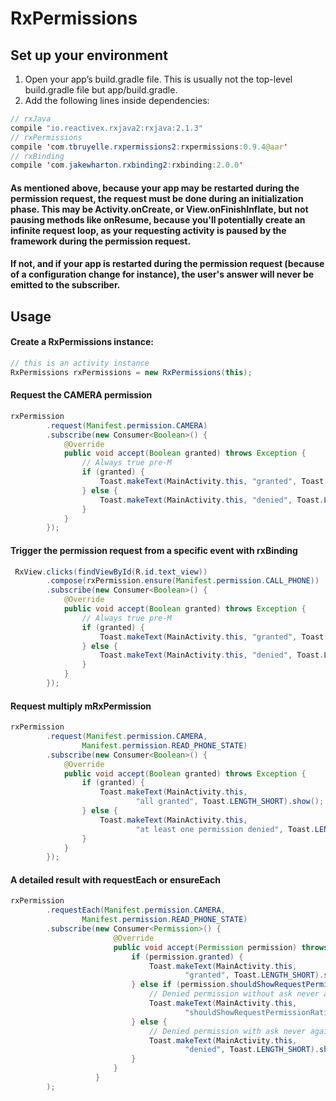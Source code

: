 # RxPermissions


## Set up your environment
1. Open your app’s build.gradle file. This is usually not the top-level build.gradle file but app/build.gradle.
2. Add the following lines inside dependencies:
```java
// rxJava
compile "io.reactivex.rxjava2:rxjava:2.1.3"
// rxPermissions
compile 'com.tbruyelle.rxpermissions2:rxpermissions:0.9.4@aar'
// rxBinding
compile 'com.jakewharton.rxbinding2:rxbinding:2.0.0'
```
#### As mentioned above, because your app may be restarted during the permission request, the request must be done during an initialization phase. This may be Activity.onCreate, or View.onFinishInflate, but not pausing methods like onResume, because you'll potentially create an infinite request loop, as your requesting activity is paused by the framework during the permission request.

#### If not, and if your app is restarted during the permission request (because of a configuration change for instance), the user's answer will never be emitted to the subscriber.

## Usage
#### Create a RxPermissions instance:
```java
// this is an activity instance
RxPermissions rxPermissions = new RxPermissions(this);
```
#### Request the CAMERA permission
```java
rxPermission
        .request(Manifest.permission.CAMERA)
        .subscribe(new Consumer<Boolean>() {
            @Override
            public void accept(Boolean granted) throws Exception {
                // Always true pre-M
                if (granted) {
                    Toast.makeText(MainActivity.this, "granted", Toast.LENGTH_SHORT).show();
                } else {
                    Toast.makeText(MainActivity.this, "denied", Toast.LENGTH_SHORT).show();
                }
            }
        });
```
#### Trigger the permission request from a specific event with rxBinding
```java
 RxView.clicks(findViewById(R.id.text_view))
        .compose(rxPermission.ensure(Manifest.permission.CALL_PHONE))
        .subscribe(new Consumer<Boolean>() {
            @Override
            public void accept(Boolean granted) throws Exception {
                // Always true pre-M
                if (granted) {
                    Toast.makeText(MainActivity.this, "granted", Toast.LENGTH_SHORT).show();
                } else {
                    Toast.makeText(MainActivity.this, "denied", Toast.LENGTH_SHORT).show();
                }
            }
        });
```
#### Request multiply mRxPermission
```java
rxPermission
        .request(Manifest.permission.CAMERA,
                Manifest.permission.READ_PHONE_STATE)
        .subscribe(new Consumer<Boolean>() {
            @Override
            public void accept(Boolean granted) throws Exception {
                if (granted) {
                    Toast.makeText(MainActivity.this,
                            "all granted", Toast.LENGTH_SHORT).show();
                } else {
                    Toast.makeText(MainActivity.this,
                            "at least one permission denied", Toast.LENGTH_SHORT).show();
                }
            }
        });
```
#### A detailed result with requestEach or ensureEach
```java
rxPermission
        .requestEach(Manifest.permission.CAMERA,
                Manifest.permission.READ_PHONE_STATE)
        .subscribe(new Consumer<Permission>() {
                       @Override
                       public void accept(Permission permission) throws Exception {
                           if (permission.granted) {
                               Toast.makeText(MainActivity.this,
                                       "granted", Toast.LENGTH_SHORT).show();
                           } else if (permission.shouldShowRequestPermissionRationale) {
                               // Denied permission without ask never again
                               Toast.makeText(MainActivity.this,
                                       "shouldShowRequestPermissionRationale", Toast.LENGTH_SHORT).show();
                           } else {
                               // Denied permission with ask never again
                               Toast.makeText(MainActivity.this,
                                       "denied", Toast.LENGTH_SHORT).show();
                           }
                       }
                   }
        );
```

